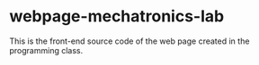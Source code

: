 # webpage-mechatronics-lab
This is the front-end source code of the web page created in the programming class.

